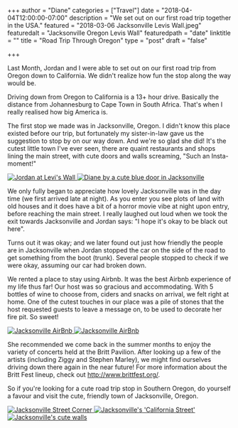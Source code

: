 +++
author = "Diane"
categories = ["Travel"]
date = "2018-04-04T12:00:00-07:00"
description = "We set out on our first road trip together in the USA."
featured = "2018-03-06 Jacksonville Levis Wall.jpeg"
featuredalt = "Jacksonville Oregon Levis Wall"
featuredpath = "date"
linktitle = ""
title = "Road Trip Through Oregon"
type = "post"
draft = "false"

+++

Last Month, Jordan and I were able to set out on our first road trip from Oregon down to California. We didn't realize how fun the stop along the way would be.

Driving down from Oregon to California is a 13+ hour drive. Basically the distance from Johannesburg to Cape Town in South Africa. That's when I really realised how big America is.

The first stop we made was in Jacksonville, Oregon. I didn't know this place existed before our trip, but fortunately my sister-in-law gave us the suggestion to stop by on our way down. And we're so glad she did! It's the cutest little town I've ever seen, there are quaint restaurants and shops lining the main street, with cute doors and walls screaming, "Such an Insta-moment!"

<a class="image featured" href="/img/2018/04/2018-03-06 Jacksonville Levis Wall.jpeg" data-fancybox="group" data-caption="Jordan at Levi's wall.">
  <img src="/img/2018/04/2018-03-06 Jacksonville Levis Wall.jpeg" alt="Jordan at Levi's Wall"/>
</a>
<a class="image featured" href="/img/2018/04/2018-03-06 Jacksonville Blue Door.jpg" data-fancybox="group" data-caption="A cute blue door in Jacksonville.">
  <img src="/img/2018/04/2018-03-06 Jacksonville Blue Door.jpg" alt="Diane by a cute blue door in Jacksonville"/>
</a>

We only fully began to appreciate how lovely Jacksonville was in the day time (we first arrived late at night). As you enter you see plots of land with old houses and it does have a bit of a horror movie vibe at night upon entry, before reaching the main street. I really laughed out loud when we took the exit towards Jacksonville and Jordan says: "I hope it's okay to be black out here".

Turns out it was okay; and we later found out just how friendly the people are in Jacksonville when Jordan stopped the car on the side of the road to get something from the boot (trunk). Several people stopped to check if we were okay, assuming our car had broken down.

We rented a place to stay using Airbnb. It was the best Airbnb experience of my life thus far! Our host was so gracious and accommodating. With 5 bottles of wine to choose from, ciders and snacks on arrival, we felt right at home. One of the cutest touches in our place was a pile of stones that the host requested guests to leave a message on, to be used to decorate her fire pit. So sweet!

<a class="image featured" href="/img/2018/04/2018-03-06 Jacksonville Stones.jpeg" data-fancybox="group" data-caption="Little thing's AirBnb Superhosts will do.">
  <img src="/img/2018/04/2018-03-06 Jacksonville Stones.jpeg" alt="Jacksonville AirBnb"/>
</a>
<a class="image featured" href="/img/2018/04/2018-03-06 Jacksonville Sofa.jpeg" data-fancybox="group" data-caption="Such a cozy AirBnb home.">
  <img src="/img/2018/04/2018-03-06 Jacksonville Sofa.jpeg" alt="Jacksonville AirBnb"/>
</a>

She recommended we come back in the summer months to enjoy the variety of concerts held at the Britt Pavilion. After looking up a few of the artists (including Ziggy and Stephen Marley), we might find ourselves driving down there again in the near future! For more information about the Britt Fest lineup, check out http://www.brittfest.org/.

So if you're looking for a cute road trip stop in Southern Oregon, do yourself a favour and visit the cute, friendly town of Jacksonville, Oregon.


<a class="image featured" href="/img/2018/04/2018-03-06 Jacksonville Barrel.jpeg" data-fancybox="group" data-caption="Jacksonville street corner.">
  <img src="/img/2018/04/2018-03-06 Jacksonville Barrel.jpeg" alt="Jacksonville Street Corner"/>
</a>
<a class="image featured" href="/img/2018/04/2018-03-06 Jacksonville Saloon.jpeg" data-fancybox="group" data-caption="Jacksonville's 'California Street'.">
  <img src="/img/2018/04/2018-03-06 Jacksonville Saloon.jpeg" alt="Jacksonville's 'California Street'"/>
</a>
<div class="hidden">
  <a class="image featured" href="/img/2018/04/2018-03-06 Jacksonville Tobacco Wall.jpeg" data-fancybox="group" data-caption="Jacksonville's cute walls.">
    <img src="/img/2018/04/2018-03-06 Jacksonville Tabacco Wall.jpeg" alt="Jacksonville's cute walls"/>
  </a>
</div>

